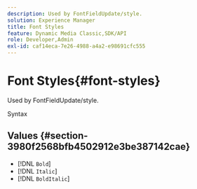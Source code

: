 ```yaml
---
description: Used by FontFieldUpdate/style.
solution: Experience Manager
title: Font Styles
feature: Dynamic Media Classic,SDK/API
role: Developer,Admin
exl-id: caf14eca-7e26-4988-a4a2-e98691cfc555
---
```

# Font Styles{#font-styles}

Used by FontFieldUpdate/style.

 Syntax 

## Values {#section-3980f2568bfb4502912e3be387142cae}

* [!DNL `Bold`] 
* [!DNL `Italic`] 
* [!DNL `BoldItalic`]
